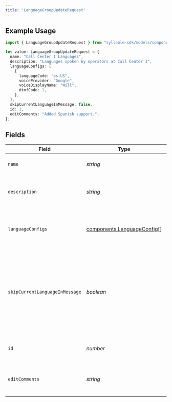 ```yaml
---
title: 'LanguageGroupUpdateRequest'
---
```


## Example Usage

```typescript
import { LanguageGroupUpdateRequest } from "syllable-sdk/models/components";

let value: LanguageGroupUpdateRequest = {
  name: "Call Center 1 Languages",
  description: "Languages spoken by operators at Call Center 1",
  languageConfigs: [
    {
      languageCode: "es-US",
      voiceProvider: "Google",
      voiceDisplayName: "Will",
      dtmfCode: 1,
    },
  ],
  skipCurrentLanguageInMessage: false,
  id: 1,
  editComments: "Added Spanish support.",
};
```

## Fields

| Field                                                                                                                             | Type                                                                                                                              | Required                                                                                                                          | Description                                                                                                                       | Example                                                                                                                           |
| --------------------------------------------------------------------------------------------------------------------------------- | --------------------------------------------------------------------------------------------------------------------------------- | --------------------------------------------------------------------------------------------------------------------------------- | --------------------------------------------------------------------------------------------------------------------------------- | --------------------------------------------------------------------------------------------------------------------------------- |
| `name`                                                                                                                            | *string*                                                                                                                          | TRUE                                                                                                                | The name of the language group.                                                                                                   | Call Center 1 Languages                                                                                                           |
| `description`                                                                                                                     | *string*                                                                                                                          | FALSE                                                                                                                | Description of the language group.                                                                                                | Languages spoken by operators at Call Center 1                                                                                    |
| `languageConfigs`                                                                                                                 | [components.LanguageConfig](/sdk-docs/models/components/languageconfig)[]                                                          | TRUE                                                                                                                | Voice and DTMF configurations for each language in the group.                                                                     |                                                                                                                                   |
| `skipCurrentLanguageInMessage`                                                                                                    | *boolean*                                                                                                                         | TRUE                                                                                                                | Whether a message using the language group to generate a language DTMF menu should skip the agent's current language in the menu. |                                                                                                                                   |
| `id`                                                                                                                              | *number*                                                                                                                          | TRUE                                                                                                                | The ID of the language group to update.                                                                                           | 1                                                                                                                                 |
| `editComments`                                                                                                                    | *string*                                                                                                                          | FALSE                                                                                                                | Comments for the most recent edit to the language group.                                                                          | Added Spanish support.                                                                                                            |